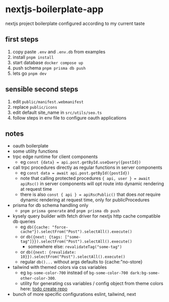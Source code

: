 # nextjs-boilerplate-app

nextjs project boilerplate configured according to my current taste

## first steps

1. copy paste `.env` and `.env.db` from examples
2. install `pnpm install`
3. start database `docker compose up`
4. push schema `pnpm prisma db push`
5. lets go `pnpm dev`

## sensible second steps

1. edit `public/manifest.webmanifest`
2. replace `public/icons`
3. edit default site_name in `src/utils/seo.ts`
4. follow steps in env file to configure oauth applications

## notes

- oauth boilerplate
- some utility functions
- trpc edge runtime for client components
  - eg `const {data} = api.post.getById.useQuery({postId})`
- call trpc procedures directly as regular functions in server components
  - eg `const data = await api.post.getById({postId})`
  - note that calling protected procedures `{ api, user } = await apiRsc()` in server components will opt route into dynamic rendering at request time
  - there is also `const { api } = apiRscPublic()` that does _not_ require dynamic rendering at request time, only for publicProcedures
- prisma for db schema handling only
  - `pnpm prisma generate` and `pnpm prisma db push`
- kysely query builder with fetch driver for nextjs http cache compatible db queries
  - eg `db({cache: "force-cache"}).selectFrom("Post").selectAll().execute()`
  - or `db({next: {tags: ["some-tag"]}}).selectFrom("Post").selectAll().execute()`
    - somewhere else: `revalidateTag("some-tag")`
  - or `db({next: {revalidate: 10}}).selectFrom("Post").selectAll().execute()`
  - regular `db()...` without args defaults to {cache:"no-store}
- tailwind with themed colors via css variables
  - eg `bg-some-color-700` instead of `bg-some-color-700 dark:bg-some-other-color-300`.
  - utility for generating css variables / config object from theme colors here: [todo create repo]()
- bunch of more specific configurations eslint, tailwind, next
